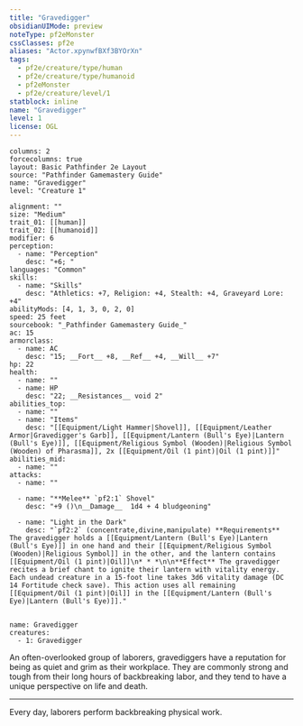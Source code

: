 ```yaml
---
title: "Gravedigger"
obsidianUIMode: preview
noteType: pf2eMonster
cssClasses: pf2e
aliases: "Actor.xpynwfBXf3BYOrXn" 
tags:
  - pf2e/creature/type/human
  - pf2e/creature/type/humanoid
  - pf2eMonster
  - pf2e/creature/level/1
statblock: inline
name: "Gravedigger"
level: 1
license: OGL
---
```


```statblock
columns: 2
forcecolumns: true
layout: Basic Pathfinder 2e Layout
source: "Pathfinder Gamemastery Guide"
name: "Gravedigger"
level: "Creature 1"

alignment: ""
size: "Medium"
trait_01: [[human]]
trait_02: [[humanoid]]
modifier: 6
perception:
  - name: "Perception"
    desc: "+6; "
languages: "Common"
skills:
  - name: "Skills"
    desc: "Athletics: +7, Religion: +4, Stealth: +4, Graveyard Lore: +4"
abilityMods: [4, 1, 3, 0, 2, 0]
speed: 25 feet
sourcebook: "_Pathfinder Gamemastery Guide_"
ac: 15
armorclass:
  - name: AC
    desc: "15; __Fort__ +8, __Ref__ +4, __Will__ +7"
hp: 22
health:
  - name: ""
  - name: HP
    desc: "22; __Resistances__ void 2"
abilities_top:
  - name: ""
  - name: "Items"
    desc: "[[Equipment/Light Hammer|Shovel]], [[Equipment/Leather Armor|Gravedigger's Garb]], [[Equipment/Lantern (Bull's Eye)|Lantern (Bull's Eye)]], [[Equipment/Religious Symbol (Wooden)|Religious Symbol (Wooden) of Pharasma]], 2x [[Equipment/Oil (1 pint)|Oil (1 pint)]]"
abilities_mid:
  - name: ""
attacks:
  - name: ""

  - name: "**Melee** `pf2:1` Shovel"
    desc: "+9 ()\n__Damage__  1d4 + 4 bludgeoning"

  - name: "Light in the Dark"
    desc: "`pf2:2` (concentrate,divine,manipulate) **Requirements** The gravedigger holds a [[Equipment/Lantern (Bull's Eye)|Lantern (Bull's Eye)]] in one hand and their [[Equipment/Religious Symbol (Wooden)|Religious Symbol]] in the other, and the lantern contains [[Equipment/Oil (1 pint)|Oil]]\n* * *\n\n**Effect** The gravedigger recites a brief chant to ignite their lantern with vitality energy. Each undead creature in a 15-foot line takes 3d6 vitality damage (DC 14 Fortitude check save). This action uses all remaining [[Equipment/Oil (1 pint)|Oil]] in the [[Equipment/Lantern (Bull's Eye)|Lantern (Bull's Eye)]]."
 
```

```encounter-table
name: Gravedigger
creatures:
  - 1: Gravedigger
```



An often-overlooked group of laborers, gravediggers have a reputation for being as quiet and grim as their workplace. They are commonly strong and tough from their long hours of backbreaking labor, and they tend to have a unique perspective on life and death.

* * *

Every day, laborers perform backbreaking physical work.
